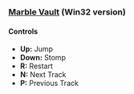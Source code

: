 ### [Marble Vault](https://jaburns.itch.io/marble-vault) (Win32 version)

#### Controls
- **Up:** Jump
- **Down:** Stomp
- **R:** Restart
- **N:** Next Track
- **P:** Previous Track
